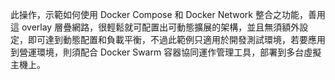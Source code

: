 此操作，示範如何使用 Docker Compose 和 Docker Network 整合之功能，善用這 overlay 層疊網路，很輕鬆就可配置出可動態擴展的架構，並且無須額外設定，即可達到動態配置和負載平衡，不過此範例只適用於開發測試環境，若要應用到營運環境，則須配合 Docker Swarm 容器協同運作管理工具，部署到多台虛擬主機上。